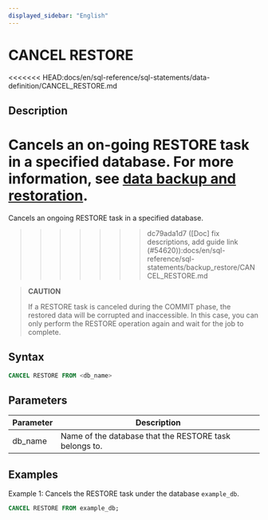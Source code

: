```yaml
---
displayed_sidebar: "English"
---
```


# CANCEL RESTORE

<<<<<<< HEAD:docs/en/sql-reference/sql-statements/data-definition/CANCEL_RESTORE.md
## Description

Cancels an on-going RESTORE task in a specified database. For more information, see [data backup and restoration](../../../administration/Backup_and_restore.md).
=======
Cancels an ongoing RESTORE task in a specified database.
>>>>>>> dc79ada1d7 ([Doc] fix descriptions, add guide link (#54620)):docs/en/sql-reference/sql-statements/backup_restore/CANCEL_RESTORE.md

> **CAUTION**
>
> If a RESTORE task is canceled during the COMMIT phase, the restored data will be corrupted and inaccessible. In this case, you can only perform the RESTORE  operation again and wait for the job to complete.

## Syntax

```SQL
CANCEL RESTORE FROM <db_name>
```

## Parameters

| **Parameter** | **Description**                                        |
| ------------- | ------------------------------------------------------ |
| db_name       | Name of the database that the RESTORE task belongs to. |

## Examples

Example 1: Cancels the RESTORE task under the database `example_db`.

```SQL
CANCEL RESTORE FROM example_db;
```
